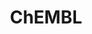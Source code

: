 ---
bigquery: https://console.cloud.google.com/bigquery?p=patents-public-data&d=ebi_chembl&page=dataset
citation: '"The ChEMBL database in 2017." Anna Gaulton, Anne Hersey, Michał Nowotka,
  A Patrícia Bento, Jon Chambers, David Mendez, Prudence Mutowo, Francis Atkinson,
  Louisa J Bellis, Elena Cibrián-Uhalte, Mark Davies, Nathan Dedman, Anneli Karlsson,
  María Paula Magariños, John P Overington, George Papadatos, Ines Smit, Andrew R
  Leach Nucleic acids Research (2017) 45 (Database Issue), D945-D954'
contributors: European Bioinformatics Institute
cost: None
description: ChEMBL Data is a manually curated database of small molecules used in
  drug discovery, including information about existing patented drugs.
documentation: 'schema: https://www.ebi.ac.uk/chembl/db_schema


  '
last_edit: 04/07/2022, 11:40:25
location: https://console.cloud.google.com/marketplace/product/google_patents_public_datasets/chembl
maintained_by: EMBL-EBI, an outstation of European Molecular Biology Laboratory
related_publications: '

  ChEMBL: towards direct deposition of bioassay data.


  Mendez D, Gaulton A, Bento AP, Chambers J, De Veij M, Félix E, Magariños MP, Mosquera
  JF, Mutowo P, Nowotka M, Gordillo-Marañón M, Hunter F, Junco L, Mugumbate G, Rodriguez-Lopez
  M, Atkinson F, Bosc N, Radoux CJ, Segura-Cabrera A, Hersey A, Leach AR.


  — Nucleic Acids Res. 2019; 47(D1):D930-D940. doi: 10.1093/nar/gky1075

  '
schema_fields:
- assay_test_type
- cell_name
- company
- cx_logd
- published_type
- text_value
- mec_id
- qed_weighted
- hrac_code
- uo_units
- heavy_atoms
- assay_source
- normal_range_min
- std_act_id
- result_flag
- direct_interaction
- ridx
- standard_text_value
- innovator_company
- updated_on
- aromatic_rings
- acd_most_bpka
- parent_molregno
- site_id
- alert_name
- irac_class_id
- abstract
- chembl_id
- confidence_score
- journal
- assay_tissue
- l8
- mc_target_accession
- site_name
- met_comment
- chebi_par_id
- cpd_str_alert_id
- met_conversion
- accession
- pchembl_value
- l7
- standard_units
- hba_lipinski
- ad_type
- published_value
- max_phase
- relationship_type
- uberon_id
- structure_type
- status
- alogp
- label
- oc_id
- res_stem_id
- curation_comment
- parenteral
- relation
- drug_substance_flag
- comp_class_id
- drug_record_id
- l3
- polymer_flag
- tissue_id
- stem_class
- level2
- mw_monoisotopic
- level2_description
- indref_id
- mesh_id
- level3_description
- tax_id
- usan_substem
- warning_country
- molfile
- mechanism_of_action
- molecular_species
- full_mwt
- synonyms
- therapeutic_flag
- mechanism_comment
- frac_class_id
- molregno
- irac_code
- src_description
- curated_by
- sequence
- clo_id
- pathway_key
- cell_id
- level4_description
- issue
- compd_id
- who_extra
- withdrawn_country
- mecref_id
- organism
- bao_endpoint
- topical
- confidence
- assay_cell_type
- assay_strain
- prodrug
- acd_logp
- cell_ontology_id
- activity_comment
- doc_id
- le
- component_synonym
- stat
- homologue
- mol_atc_id
- set_name
- l6
- db_source
- variant_id
- start_position
- withdrawn_year
- short_name
- parent_id
- smarts
- source_domain_id
- first_page
- mc_target_name
- targcomp_id
- compound_name
- mw_freebase
- chirality
- who_name
- action_type
- num_alerts
- rtb
- doc_type
- orig_description
- aspect
- sequence_md5sum
- cl_lincs_id
- hba
- last_page
- alert_id
- bto_id
- normal_range_max
- formulation_id
- ref_url
- src_id
- selectivity_comment
- publication_number
- molecule_type
- record_id
- caloha_id
- cidx
- assay_desc
- bao_format
- pathway_id
- met_id
- parameter_type
- version
- approval_date
- ddd_units
- lle
- value
- mc_tax_id
- rgid
- oral
- l2
- protein_class_desc
- qudt_units
- domain_name
- mutation
- ro3_pass
- major_class
- co_stem_id
- entity_type
- level1_description
- name
- domain_type
- warning_description
- ddd_admr
- relationship_desc
- doi
- acd_logd
- num_lipinski_ro5_violations
- drug_product_flag
- src_assay_id
- bao_id
- mol_irac_id
- targrel_id
- assay_category
- withdrawn_reason
- year
- db_version
- standard_value
- hbd
- component_id
- target_mapping
- class_level
- source
- max_phase_for_ind
- assay_tax_id
- related_tid
- submission_date
- active_molregno
- ref_type
- end_position
- product_id
- prod_pat_id
- assay_id
- alert_set_id
- metabolite_record_id
- availability_type
- target_type
- subgroup
- as_id
- domain_description
- delist_flag
- mol_frac_id
- assay_class_id
- warning_type
- activity_count
- usan_stem_definition
- actsm_id
- go_id
- compsyn_id
- warning_class
- disease_efficacy
- trade_name
- indication_class
- l4
- comments
- ref_id
- mc_target_type
- domain_id
- stem
- authors
- previous_company
- log_id
- pref_name
- black_box_warning
- tid
- patent_expire_date
- active_ingredient
- standard_inchi_key
- updated_by
- potential_duplicate
- ingredient
- class_type
- parameter_value
- standard_inchi
- type
- standard_upper_value
- published_relation
- molecular_mechanism
- first_approval
- activity_id
- usan_stem
- applicant_full_name
- dosage_form
- full_molformula
- enzyme_name
- sei
- standard_type
- assay_param_id
- parent_type
- l5
- cx_most_apka
- mesh_heading
- mol_hrac_id
- site_residues
- withdrawn_flag
- volume
- efo_id
- efo_term
- inorganic_flag
- natural_product
- compound_key
- toid
- cell_source_tax_id
- creation_date
- hbd_lipinski
- smid
- enzyme_tid
- patent_no
- predbind_id
- job_id
- cell_source_tissue
- usan_year
- patent_id
- biocomp_id
- assay_type
- entity_id
- metref_id
- cellosaurus_id
- annotation
- warning_year
- relationship
- prediction_method
- patent_use_code
- isoform
- path
- protein_class_id
- target_desc
- num_ro5_violations
- ddd_value
- level3
- sitecomp_id
- acd_most_apka
- route
- pubmed_id
- title
- first_in_class
- definition
- warning_id
- ass_cls_map_id
- molsyn_id
- src_short_name
- level5
- strength
- withdrawn_class
- frac_code
- priority
- psa
- idx
- cx_logp
- binding_site_comment
- protclasssyn_id
- tbl
- syn_type
- protein_class_synonym
- dosed_ingredient
- ddd_comment
- l1
- aidx
- units
- species_group_flag
- ddd_id
- level1
- published_units
- upper_value
- standard_flag
- last_active
- atc_code
- cell_source_organism
- description
- bei
- hrac_class_id
- component_type
- nda_type
- substrate_record_id
- mc_organism
- downgraded
- usan_stem_id
- comp_go_id
- standard_relation
- helm_notation
- data_validity_comment
- country
- ap_id
- warnref_id
- level4
- research_stem
- assay_organism
- cx_most_bpka
- drugind_id
- assay_subcellular_fraction
- tid_fixed
- src_compound_id
- cell_description
- canonical_smiles
- parent_go_id
shortname: chembl
tags:
- biotechnology
- health
- chemical
- bioinformatics
- medical
terms_of_use: CC BY-SA 3.0
title: ChEMBL
uuid: e232a192-965c-4ec9-904c-155b6dfe56c5
---
